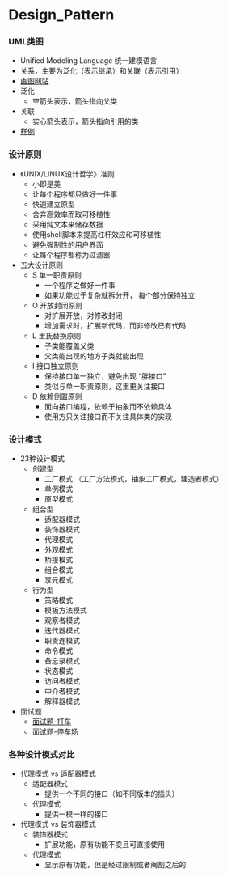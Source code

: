# Design_Pattern

### UML类图
- Unified Modeling Language 统一建模语言
- 关系，主要为泛化（表示继承）和关联（表示引用）
- [画图网站](https://www.processon.com/ "画图网站")
- 泛化
    - 空箭头表示，箭头指向父类 
- 关联
    - 实心箭头表示，箭头指向引用的类
- [样例](https://www.processon.com/view/5fea864b7d9c087ce9a2f0a8 "样例")
    

### 设计原则
- 《UNIX/LINUX设计哲学》准则
    - 小即是美
    - 让每个程序都只做好一件事
    - 快速建立原型
    - 舍弃高效率而取可移植性
    - 采用纯文本来储存数据
    - 使用shell脚本来提高杠杆效应和可移植性
    - 避免强制性的用户界面
    - 让每个程序都称为过滤器
- 五大设计原则
    - S 单一职责原则
        - 一个程序之做好一件事
        - 如果功能过于复杂就拆分开， 每个部分保持独立
    - O 开放封闭原则
        - 对扩展开放，对修改封闭
        - 增加需求时，扩展新代码，而非修改已有代码
    - L 里氏替换原则
        - 子类能覆盖父类
        - 父类能出现的地方子类就能出现
    - I 接口独立原则
        - 保持接口单一独立，避免出现 “胖接口”
        - 类似与单一职责原则，这里更关注接口
    - D 依赖倒置原则
        - 面向接口编程，依赖于抽象而不依赖具体
        - 使用方只关注接口而不关注具体类的实现

### 设计模式
- 23种设计模式
    - 创建型
        - 工厂模式 （工厂方法模式，抽象工厂模式，建造者模式）
        - 单例模式
        - 原型模式
    - 组合型
        - 适配器模式
        - 装饰器模式
        - 代理模式
        - 外观模式
        - 桥接模式
        - 组合模式
        - 享元模式
    - 行为型
        - 策略模式
        - 模板方法模式
        - 观察者模式
        - 迭代器模式
        - 职责连模式
        - 命令模式
        - 备忘录模式
        - 状态模式
        - 访问者模式
        - 中介者模式
        - 解释器模式
- 面试题
    - [面试题-打车](https://github.com/liao123-git/Design_Pattern/blob/main/%E8%AE%BE%E8%AE%A1%E5%8E%9F%E5%88%99/src/question1.js "简单")
    - [面试题-停车场](https://github.com/liao123-git/Design_Pattern/blob/main/%E8%AE%BE%E8%AE%A1%E5%8E%9F%E5%88%99/src/question2.js "困难")
    
### 各种设计模式对比
- 代理模式 vs 适配器模式
    - 适配器模式
        - 提供一个不同的接口（如不同版本的插头）
    - 代理模式
        - 提供一模一样的接口
- 代理模式 vs 装饰器模式
    - 装饰器模式
        - 扩展功能，原有功能不变且可直接使用
    - 代理模式
        - 显示原有功能，但是经过限制或者阉割之后的